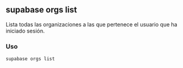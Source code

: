 ## supabase orgs list

Lista todas las organizaciones a las que pertenece el usuario que ha iniciado sesión.

### Uso

```
supabase orgs list
```